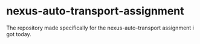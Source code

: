 # nexus-auto-transport-assignment
The repository made specifically for the nexus-auto-transport assignment i got today.
